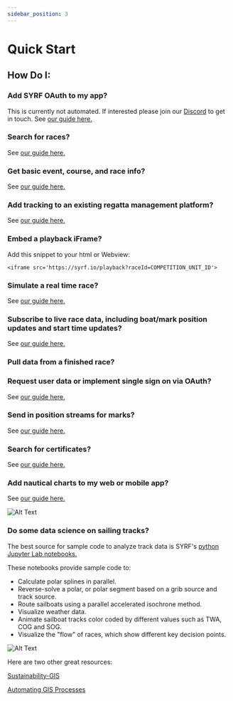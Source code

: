 ```yaml
---
sidebar_position: 3
---
```


# Quick Start

## How Do I:

### Add SYRF OAuth to my app?
This is currently not automated. If interested please join our [Discord](https://discord.gg/EfvufEsDua) to get in touch.
See [our guide here.](/docs/guides/recipes/oauth)

### Search for races?
See [our guide here.](/docs/guides/recipes/findcompetitionunits)

### Get basic event, course, and race info?
See [our guide here.](/docs/guides/recipes/getinfo)

### Add tracking to an existing regatta management platform?
See [our guide here.](/docs/guides/recipes/usetrackingapp)

### Embed a playback iFrame?
Add this snippet to your html or Webview:

```
<iframe src='https://syrf.io/playback?raceId=COMPETITION_UNIT_ID'>
```
### Simulate a real time race?
See [our guide here.](/docs/guides/recipes/simulation)

### Subscribe to live race data, including boat/mark position updates and start time updates?
See [our guide here.](/docs/guides/recipes/realtimeupdates)


### Pull data from a finished race?


### Request user data or implement single sign on via OAuth?
See [our guide here.](/docs/guides/recipes/oauth/oauth)

### Send in position streams for marks?
See [our guide here.](/docs/guides/recipes/sendmarkupdates)

### Search for certificates?
See [our guide here.](/docs/guides/recipes/findcertificates)

### Add nautical charts to my web or mobile app?
See [our guide here.](/docs/guides/recipes/charts)

![Alt Text](/img/charts_teaser.gif)

### Do some data science on sailing tracks?
The best source for sample code to analyze track data is SYRF's [python Jupyter Lab notebooks.](https://github.com/sailing-yacht-research-foundation/ai-sailing-agent/tree/main/notebooks)

These notebooks provide sample code to:

* Calculate polar splines in parallel. 
* Reverse-solve a polar, or polar segment based on a grib source and track source.
* Route sailboats using a parallel accelerated isochrone method.
* Visualize weather data.
* Animate sailboat tracks color coded by different values such as TWA, COG and SOG.
* Visualize the "flow" of races, which show different key decision points. 

![Alt Text](/img/flows.png)

Here are two other great resources:

[Sustainability-GIS](https://sustainability-gis.readthedocs.io)

[Automating GIS Processes](https://automating-gis-processes.github.io)
